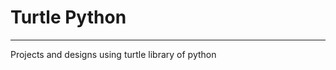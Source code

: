 # Turtle Python
-------------------------------------------------------
Projects and designs using turtle library of python 
